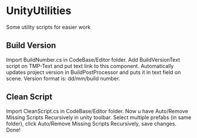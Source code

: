 # UnityUtilities

Some utility scripts for easier work

## Build Version
Import BuildNumber.cs in CodeBase/Editor folder.
Add BuildVersionText script on TMP-Text and put text link to this component. Automatically updates project version in BuildPostProcessor and puts it in text field on scene. Version format is: dd/mm/build number. 

## Clean Script
Import CleanScript.cs in CodeBase/Editor folder.
Now u have Auto/Remove Missing Scripts Recursively in unity toolbar. Select multiple prefabs (in same folder), click Auto/Remove Missing Scripts Recursively, save changes. Done!
